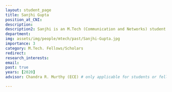 ```yaml
---
layout: student_page
title: Sanjhi Gupta
position_at_CNI: 
description: 
description2: Sanjhi is an M.Tech (Communication and Networks) student in ECE department. Her research work is aimed to establish an experimental prototype and evaluate the possible performance enhancement of cell-free distributed MIMO system using the OpenAirInterface built-in emulation platform which provides open source implementations of 5G-NR protocol stack meeting the 3GPP specifications. The system can be used to mitigate the cell-edge effects caused by path-loss and inter-cell interference by allowing the user-equipment to connect to multiple base-stations irrespective of the cell boundary, all of which serves the user in a coordinated manner. Hence, the system provides uniformly good service for all users in addition to greater reliability and large energy efficiency.
department:
img: assets/img/people/mtech/past/Sanjhi-Gupta.jpg
importance: 3
category: M.Tech. Fellows/Scholars
redirect: 
research_interests: 
email: 
past: true
years: [2020]
advisor: Chandra R. Murthy (ECE) # only applicable for students or fellows

---
```

